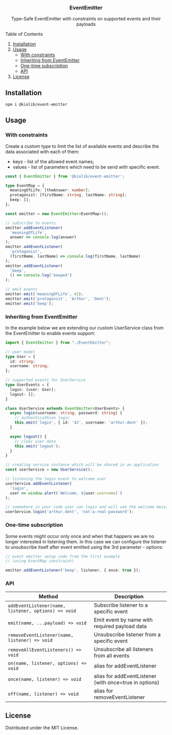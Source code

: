 <div align="center">
  <h3 align="center">EventEmitter</h3>

  <p align="center">
    Type-Safe EventEmitter with constraints on supported events and their payloads
  </p>
</div>

<summary>Table of Contents</summary>
<ol>
  <li><a href="#installation">Installation</a></li>
  <li>
    <a href="#usage">Usage</a>
    <ul>
      <li><a href="#with-constraints">With constraints</a></li>
      <li><a href="#inheriting-from-eventemitter">Inheriting from EventEmitter</a></li>
      <li><a href="#one-time-subscription">One-time subscription</a></li>
      <li><a href="#api">API</a></li>
    </ul>
  </li>
  <li><a href="#license">License</a></li>
</ol>



## Installation 
```sh
npm i @kiolib/event-emitter
```



## Usage

### With constraints

Create a custom type to limit the list of available events and describe the data associated with each of them:
- keys - list of the allowed event names;
- values - list of parameters which need to be send with specific event.

```ts
const { EventEmitter } from '@kiolib/event-emitter';

type EventMap = {
  meaningOfLife: [theAnswer: number];
  protagonist: [firstName: string, lastName: string];
  beep: [];
};

const emitter = new EventEmitter<EventMap>();

// subscribe to events
emitter.addEventListener(
  'meaningOfLife',
  answer => console.log(answer)
);
emitter.addEventListener(
  'protagonist',
  (firstName, lastName) => console.log(firstName, lastName)
);
emitter.addEventListener(
  'beep',
  () => console.log('beeped')
);

// emit events
emitter.emit('meaningOfLife', 42);
emitter.emit('protagonist', 'Arthur', 'Dent');
emitter.emit('beep');

```

### Inheriting from EventEmitter
In the example below we are extending our custom UserService class from the EventEmitter to enable events support:

```ts
import { EventEmitter } from "./EventEmitter";

// user model
type User = {
  id: string;
  username: string;
};

// supported events for UserService 
type UserEvents = {
  login: [user: User];
  logout: [];
}

class UserService extends EventEmitter<UserEvents> {
  async login(username: string, password: string) {
    // authenticathion logic
    this.emit('login', { id: '42', username: 'arthur.dent' });
  }

  async logout() {
    // clear user data
    this.emit('logout');
  }
}

// creating service instance which will be shared in an application
const userService = new UserService();

// listening the login event to welcome user
userService.addEventListener(
  'login',
  user => window.alert(`Welcome, ${user.username}`)
);

// somewhere in your code user can login and will see the welcome message
userService.login('arthur.dent', 'not-a-real-password');
```

### One-time subscription

Some events might occur only once and when that happens we are no longer interested in listening them.
In this case we can configure the listener to unsubscribe itself after event emitted using the 3rd parameter - options:

```ts
// event emitter setup code from the first example
// (using EventMap constraint)

emitter.addEventListener('beep', listener, { once: true });
```

### API

| Method | Description |
| ------------- | ------------- |
| ``addEventListener(name, listener, options) => void`` | Subscribe listener to a specific event |
| ``emit(name, ...payload) => void`` | Emit event by name with required payload data |
| ``removeEventListener(name, listener) => void`` | Unsubscribe listener from a specific event |
| ``removeAllEventListeners() => void`` | Unsubscribe all listeners from all events |
| ``on(name, listener, options) => void``  | alias for addEventListener |
| ``once(name, listener) => void``  | alias for addEventListener (with once=true in options) |
| ``off(name, listener) => void``  | alias for removeEventListener  |


## License

Distributed under the MIT License.